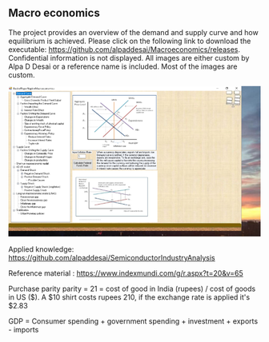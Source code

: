 ## Macro economics

The project provides an overview of the demand and supply curve and how equilibrium is achieved.  Please click on the following link to 
download the executable: https://github.com/alpaddesai/Macroeconomics/releases. Confidential information is not displayed. All images are either custom by Alpa D Desai or a reference name is included. Most of the images are custom. 


![image](MacroeconomicsImage.png)

Applied knowledge: https://github.com/alpaddesai/SemiconductorIndustryAnalysis  

Reference material : https://www.indexmundi.com/g/r.aspx?t=20&v=65

Purchase parity parity = 21 = cost of good in India (rupees) / cost of goods in US ($). A $10 shirt costs rupees 210, if the exchange rate is applied it's $2.83

GDP = Consumer spending + government spending + investment + exports - imports
